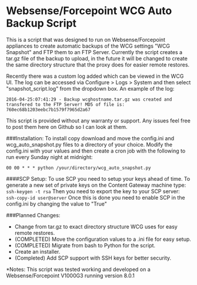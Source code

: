 # Websense/Forcepoint WCG Auto Backup Script
This is a script that was designed to run on Websense/Forcepoint appliances to create automatic backups of the WCG settings "WCG Snapshot" and FTP them to an FTP Server. Currently the script creates a tar.gz file of the backup to upload, in the future it will be changed to create the same directory structure that the proxy does for easier remote restores.

Recently there was a custom log added which can be viewed in the WCG UI. The log can be accessed via Configure > Logs > System and then select "snapshot_script.log" from the dropdown box. An example of the log:

``` 2016-04-25:07:41:29 - Backup wcghostname.tar.gz was created and transfered to the FTP Server! MD5 of file is: 760ec68b1203eebc7b1579f7965d2a67 ```

This script is provided without any warranty or support. Any issues feel free to post them here on Github so I can look at them.


###Installation:
To install copy download and move the config.ini and wcg_auto_snapshot.py files to a directory of your choice. Modify the config.ini with your values and then create a cron job with the following to run every Sunday night at midnight:

```00 00 * * * python /your/directory/wcg_auto_snapshot.py```

####SCP Setup:
To use SCP you need to setup your keys ahead of time. To generate a new set of private keys on the Content Gateway machine type:
```ssh-keygen -t rsa```
Then you need to export the key to your SCP server:
```ssh-copy-id user@server```
Once this is done you need to enable SCP in the config.ini by changing the value to "True"


###Planned Changes:
- Change from tar.gz to exact directory structure WCG uses for easy remote restores.
- (COMPLETED) Move the configuration values to a .ini file for easy setup.
- (COMPLETED) Migrate from bash to Python for the script.
- Create an installer.
- (Completed) Add SCP support with SSH keys for better security.


*Notes: This script was tested working and developed on a Websense/Forcepoint V1000G3 running version 8.0.1

